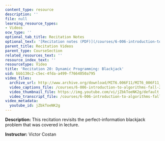 ```yaml
---
content_type: resource
description: ''
file: null
learning_resource_types:
- Videos
ocw_type: ''
optional_tab_title: Recitation Notes
optional_text: '[Recitation notes (PDF)](/courses/6-006-introduction-to-algorithms-fall-2011/resources/mit6_006f11_rec20)'
parent_title: Recitation Videos
parent_type: CourseSection
related_resources_text: ''
resource_index_text: ''
resourcetype: Video
title: 'Recitation 20: Dynamic Programming: Blackjack'
uid: bbb130c2-c5ec-4fda-a499-f7664050a795
video_files:
  archive_url: http://www.archive.org/download/MIT6.006F11/MIT6_006F11_rec20_300k.mp4
  video_captions_file: /courses/6-006-introduction-to-algorithms-fall-2011/0cdea80f9eb857d7b8b760957d7d4436_jZbkToeNK2g.vtt
  video_thumbnail_file: https://img.youtube.com/vi/jZbkToeNK2g/default.jpg
  video_transcript_file: /courses/6-006-introduction-to-algorithms-fall-2011/3d4c27675265e0f65f1cd4596b3f9c14_jZbkToeNK2g.pdf
video_metadata:
  youtube_id: jZbkToeNK2g
---
```


**Description:** This recitation revisits the perfect-information blackjack problem that was covered in lecture.

**Instructor:** Victor Costan